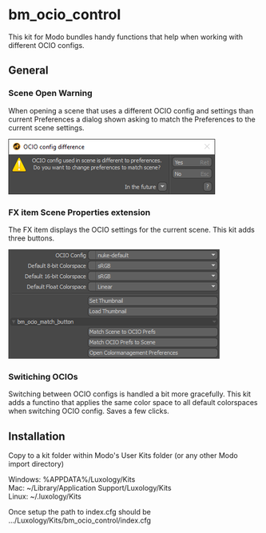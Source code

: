 # bm_ocio_control
This kit for Modo bundles handy functions that help when working with different OCIO configs.

## General
### Scene Open Warning
When opening a scene that uses a different OCIO config and settings than current Preferences a dialog shown asking to match the Preferences to the current scene settings.

![Match OCIO preferences to Scene](screenshots/dialog_OCIO_difference.png)

### FX item Scene Properties extension
The FX item displays the OCIO settings for the current scene. This kit adds three buttons.

![Scene properties addition](screenshots/scene_properties.png)

### Switiching OCIOs
Switching between OCIO configs is handled a bit more gracefully. This kit adds a functino that applies the same color space to all default colorspaces when switching OCIO config. Saves a few clicks.

## Installation
Copy to a kit folder within Modo's User Kits folder (or any other Modo import directory)

Windows: %APPDATA%/Luxology/Kits\
Mac: ~/Library/Application Support/Luxology/Kits\
Linux: ~/.luxology/Kits

Once setup the path to index.cfg should be .../Luxology/Kits/bm_ocio_control/index.cfg

